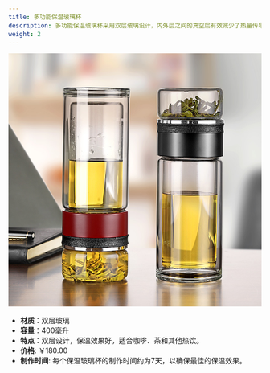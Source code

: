```yaml
---
title: 多功能保温玻璃杯
description: 多功能保温玻璃杯采用双层玻璃设计，内外层之间的真空层有效减少了热量传导，保温效果更好。不论是在家中享用咖啡、茶，还是在户外旅行，都是理想的选择。
weight: 2
---
```


![多功能保温玻璃杯](/assets/images/glass_cup_insulated.jpg)

- **材质**：双层玻璃
- **容量**：400毫升
- **特点**：双层设计，保温效果好，适合咖啡、茶和其他热饮。
- **价格**: ￥180.00
- **制作时间**: 每个保温玻璃杯的制作时间约为7天，以确保最佳的保温效果。